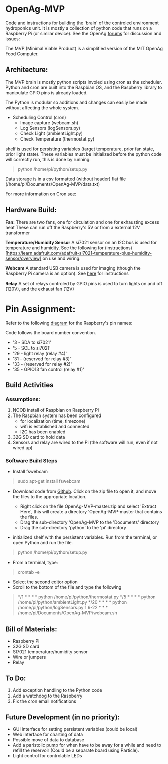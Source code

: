 # OpenAg-MVP
Code and instructions for building the 'brain' of the controled environment hydroponics unit.
It is mostly a collection of python code that runs on a Raspberry Pi (or similar device).  See the OpenAg [forums](http://forum.openag.media.mit.edu/) for discussion and issues:


The MVP (Minimal Viable Product) is a simplified version of the MIT OpenAg Food Computer.


## Architecture:
The MVP brain is mostly python scripts involed using cron as the scheduler.  
Python and cron are built into the Raspbian OS, and the Raspberry library to manipulate GPIO pins is already loaded.

The Python is modular so additions and changes can easily be made without affecting the whole system.

- Scheduling Control (cron)
    - Image capture (webcam.sh)
    - Log Sensors (logSensors.py)
    - Check Light (ambientLight.py)
    - Check Temperature (thermostat.py)

shelf is used for persisting variables (target temperature, prior fan state, prior light state).  These variables must be initialized before the python code will correctly run, this is done by running:

> python /home/pi/python/setup.py

Data storage is in a csv formatted (without header) flat file (/home/pi/Documents/OpenAg-MVP/data.txt)

For more information on Cron [see:](https://docs.oracle.com/cd/E23824_01/html/821-1451/sysrescron-24589.html)

## Hardware Build:

**Fan:**
There are two fans, one for circulation and one for exhausting excess heat  These can run off the Raspberry's 5V or from a external 12V transformer

**Temperature/Humidity Sensor**
A si7021 sensor on an I2C bus is used for temperature and humidity.  See the following for (instructions)[https://learn.adafruit.com/adafruit-si7021-temperature-plus-humidity-sensor/overview] on use and wiring.

**Webcam**
A standard USB camera is used for imaging (though the Raspberry Pi camera is an option).  See [here](https://www.raspberrypi.org/documentation/usage/webcams/) for instructions

**Relay**
A set of relays controled by GPIO pins is used to turn lights on and off (120V), and the exhaust fan (12V)

# Pin Assignment:
Refer to the following [diagram](https://docs.particle.io/datasheets/raspberrypi-datasheet/#pin-out-diagram) for the Raspberry's pin names:

Code follows the board number convention.

- '3 - SDA to si7021'
- '5 - SCL to si7021'
- '29 - light relay (relay #4)'
- '31 - (reserved for relay #3)'
- '33 - (reserved for relay #2)'
- '35 - GPIO13 fan control (relay #1)'


## Build Activities
### Assumptions:
1. NOOB install of Raspbian on Raspberry Pi
2. The Raspbian system has been configured 
    - for localization (time, timezone)
    - wifi is established and connected
    - I2C has been enabled
2. 32G SD card to hold data
3. Sensors and relay are wired to the Pi (the software will run, even if not wired up)

### Software Build Steps

 - Install fswebcam
> sudo apt-get install fswebcam

- Download code from [Github](https://github.com/webbhm/OpenAg-MVP).  Click on the zip file to open it, and move the files to the appropriate location.
    - Right click on the file OpenAg-MVP-master.zip and select 'Extract Here', this will create a directory 'OpenAg-MVP-master that contains the files.
    - Drag the sub-directory 'OpenAg-MVP to the 'Documents' directory
    - Drag the sub-directory 'python' to the 'pi' directory

- initialized shelf with the persistent variables.  Run from the terminal, or open Python and run the file.

> python /home/pi/python/setup.py

- From a terminal, type:

> crontab -e

- Select the second editor option
- Scroll to the bottom of the file and type the following

> */1 * * * * python /home/pi/python/thermostat.py
> */5 * * * * python /home/pi/python/ambientLight.py
> */20 * * * * python /home/pi/python/logSensors.py
> 1 6-22 * * * /home/pi/Documents/OpenAg-MVP/webcam.sh

## Bill of Materials:
- Raspberry Pi
- 32G SD card
- SI7021 temperature/humidity sensor
- Wire or jumpers
- Relay

## To Do:
1. Add exception handling to the Python code
2. Add a watchdog to the Raspberry
3. Fix the cron email notifications

## Future Development (in no priority):
- GUI interface for setting persistent variables (could be local)
- Web interface for charting of data
- Possible move of data to database
- Add a paristolic pump for when have to be away for a while and need to refill the reservoir (Could be a separate board using Particle).
- Light control for controlable LEDs
